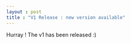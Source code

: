 ```yaml
---
layout : post
title : "V1 Release : new version available"
---
```


Hurray ! The v1 has been released :)
